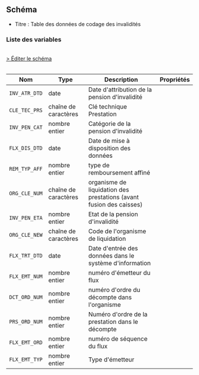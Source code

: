## Schéma

- Titre : Table des données de codage des invalidités

### Liste des variables
<br />
<div>
    <a href="https://gitlab.com/healthdatahub/schema-snds/edit/master/schemas/EGB/EB_INV_F.json"  
    arget="_blank" rel="noopener noreferrer">> Éditer le schéma</a>
    <OutboundLink />
</div>
<br />

Nom|Type|Description|Propriétés
-|-|-|-
`INV_ATR_DTD`|date|Date d&#x27;attribution de la pension d&#x27;invalidité||
`CLE_TEC_PRS`|chaîne de caractères|Clé technique Prestation||
`INV_PEN_CAT`|nombre entier|Catégorie de la pension d&#x27;invalidité||
`FLX_DIS_DTD`|date|Date de mise à disposition des données||
`REM_TYP_AFF`|nombre entier|type de remboursement affiné||
`ORG_CLE_NUM`|chaîne de caractères|organisme de liquidation des prestations (avant fusion des caisses)||
`INV_PEN_ETA`|nombre entier|Etat de la pension d&#x27;invalidité||
`ORG_CLE_NEW`|chaîne de caractères|Code de l&#x27;organisme de liquidation||
`FLX_TRT_DTD`|date|Date d&#x27;entrée des données dans le système d&#x27;information||
`FLX_EMT_NUM`|nombre entier|numéro d&#x27;émetteur du flux||
`DCT_ORD_NUM`|nombre entier|numéro d&#x27;ordre du décompte dans l&#x27;organisme||
`PRS_ORD_NUM`|nombre entier|Numéro d&#x27;ordre de la prestation dans le décompte||
`FLX_EMT_ORD`|nombre entier|numéro de séquence du flux||
`FLX_EMT_TYP`|nombre entier|Type d&#x27;émetteur||

